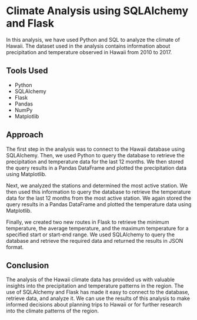 # Climate Analysis using SQLAlchemy and Flask
In this analysis, we have used Python and SQL to analyze the climate of Hawaii. The dataset used in the analysis contains information about precipitation and temperature observed in Hawaii from 2010 to 2017.

## Tools Used
- Python
- SQLAlchemy
- Flask
- Pandas
- NumPy
- Matplotlib
## Approach
The first step in the analysis was to connect to the Hawaii database using SQLAlchemy. Then, we used Python to query the database to retrieve the precipitation and temperature data for the last 12 months. We then stored the query results in a Pandas DataFrame and plotted the precipitation data using Matplotlib.

Next, we analyzed the stations and determined the most active station. We then used this information to query the database to retrieve the temperature data for the last 12 months from the most active station. We again stored the query results in a Pandas DataFrame and plotted the temperature data using Matplotlib.

Finally, we created two new routes in Flask to retrieve the minimum temperature, the average temperature, and the maximum temperature for a specified start or start-end range. We used SQLAlchemy to query the database and retrieve the required data and returned the results in JSON format.

## Conclusion
The analysis of the Hawaii climate data has provided us with valuable insights into the precipitation and temperature patterns in the region. The use of SQLAlchemy and Flask has made it easy to connect to the database, retrieve data, and analyze it. We can use the results of this analysis to make informed decisions about planning trips to Hawaii or for further research into the climate patterns of the region.
